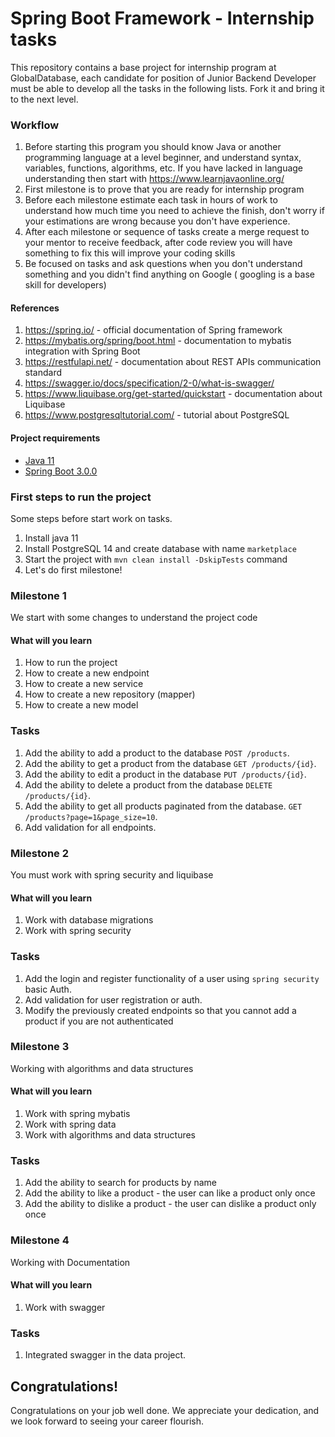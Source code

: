 # Spring Boot Framework - Internship tasks

This repository contains a base project for internship program at GlobalDatabase, each candidate for position of
Junior Backend Developer must be able to develop all the tasks in the following lists.
Fork it and bring it to the next level.

### Workflow

1. Before starting this program you should know Java or another programming language at a level beginner, and understand
   syntax, variables, functions, algorithms, etc. If you have lacked in language understanding then start
   with https://www.learnjavaonline.org/
2. First milestone is to prove that you are ready for internship program
3. Before each milestone estimate each task in hours of work to understand how much time you need to achieve the finish,
   don't worry if your estimations are wrong because you don't have experience.
4. After each milestone or sequence of tasks create a merge request to your mentor to receive feedback, after code
   review you will have something to fix this will improve your coding skills
5. Be focused on tasks and ask questions when you don't understand something and you didn't find anything on Google (
   googling is a base skill for developers)

#### References

1. https://spring.io/ - official documentation of Spring framework
2. https://mybatis.org/spring/boot.html - documentation to mybatis integration with Spring Boot
3. https://restfulapi.net/ - documentation about REST APIs communication standard
4. https://swagger.io/docs/specification/2-0/what-is-swagger/
5. https://www.liquibase.org/get-started/quickstart - documentation about Liquibase
6. https://www.postgresqltutorial.com/ - tutorial about PostgreSQL

#### Project requirements

* [Java 11](https://docs.oracle.com/en/java/javase/11/)
* [Spring Boot 3.0.0](https://spring.io/projects/spring-boot)

### First steps to run the project

Some steps before start work on tasks.

1. Install java 11
2. Install PostgreSQL 14 and create database with name `marketplace`
3. Start the project with `mvn clean install -DskipTests` command
4. Let's do first milestone!

### Milestone 1

We start with some changes to understand the project code

#### What will you learn

1. How to run the project
2. How to create a new endpoint
3. How to create a new service
4. How to create a new repository (mapper)
5. How to create a new model

### Tasks

1. Add the ability to add a product to the database `POST /products`.
2. Add the ability to get a product from the database `GET /products/{id}`.
3. Add the ability to edit a product in the database `PUT /products/{id}`.
4. Add the ability to delete a product from the database `DELETE /products/{id}`.
5. Add the ability to get all products paginated from the database. `GET /products?page=1&page_size=10`.
6. Add validation for all endpoints.

### Milestone 2

You must work with spring security and liquibase

#### What will you learn

1. Work with database migrations
2. Work with spring security

### Tasks

1. Add the login and register functionality of a user using `spring security` basic Auth.
2. Add validation for user registration or auth.
3. Modify the previously created endpoints so that you cannot add a product if you are not authenticated

### Milestone 3

Working with algorithms and data structures

#### What will you learn

1. Work with spring mybatis
2. Work with spring data
3. Work with algorithms and data structures

### Tasks

1. Add the ability to search for products by name
2. Add the ability to like a product - the user can like a product only once
3. Add the ability to dislike a product - the user can dislike a product only once

### Milestone 4

Working with Documentation

#### What will you learn

1. Work with swagger

### Tasks

1. Integrated swagger in the data project.

## Congratulations!

Congratulations on your job well done. We appreciate your dedication, and we look forward to seeing your career
flourish.